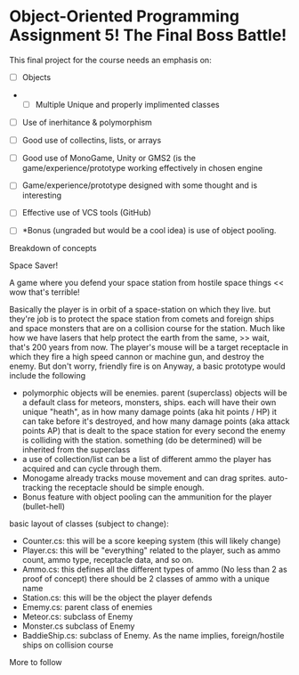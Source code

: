 # Object-Oriented Programming Assignment 5! The Final Boss Battle!

This final project for the course needs an emphasis on:

- [ ] Objects
* - [ ] Multiple Unique and properly implimented classes
- [ ] Use of inerhitance & polymorphism
- [ ] Good use of collectins, lists, or arrays
- [ ] Good use of MonoGame, Unity or GMS2 (is the game/experience/prototype working effectively in chosen engine
- [ ] Game/experience/prototype designed with some thought and is interesting
- [ ] Effective use of VCS tools (GitHub)
- [ ] *Bonus (ungraded but would be a cool idea) is use of object pooling.


Breakdown of concepts

Space Saver!

A game where you defend your space station from hostile space things << wow that's terrible!

Basically the player is in orbit of a space-station on which they live. but they're job is to protect the space station from comets and foreign ships and space monsters that are on a collision course for the station. Much like how we have lasers that help protect the earth from the same, >> wait, that's 200 years from now.
The player's mouse will be a target receptacle in which they fire a high speed cannon or machine gun, and destroy the enemy. But don't worry, friendly fire is on
Anyway, a basic prototype would include the following

* polymorphic objects will be enemies. parent (superclass) objects will be a default class for meteors, monsters, ships. each will have their own unique "heath", as in how many damage points (aka hit points / HP) it can take before it's destroyed, and how many damage points (aka attack points AP) that is dealt to the space station for every second the enemy is colliding with the station. something (do be determined) will be inherited from the superclass
* a use of collection/list can be a list of different ammo the player has acquired and can cycle through them.
* Monogame already tracks mouse movement and can drag sprites. auto-tracking the receptacle should be simple enough.
* Bonus feature with object pooling can the ammunition for the player (bullet-hell)

basic layout of classes (subject to change):

- Counter.cs: this will be a score keeping system (this will likely change)
- Player.cs: this will be "everything" related to the player, such as ammo count, ammo type, receptacle data, and so on.
- Ammo.cs: this defines all the different types of ammo (No less than 2 as proof of concept)
there should be 2 classes of ammo with a unique name
- Station.cs: this will be the object the player defends
- Ememy.cs: parent class of enemies
- Meteor.cs: subclass of Enemy
- Monster.cs subclass of Enemy
- BaddieShip.cs: subclass of Enemy. As the name implies, foreign/hostile ships on collision course

More to follow
